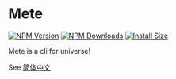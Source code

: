 # Mete

[![NPM Version](http://img.shields.io/npm/v/@mete-work/mete.svg?style=flat)](https://www.npmjs.org/package/@mete-work/mete)
[![NPM Downloads](https://img.shields.io/npm/dm/@mete-work/mete.svg?style=flat)](https://npmcharts.com/compare/@mete-work/mete?minimal=true)
[![Install Size](https://packagephobia.now.sh/badge?p=@mete-work/mete)](https://packagephobia.now.sh/result?p=@mete-work/mete)

Mete is a cli for universe!

See [简体中文](./README_CN.md)
